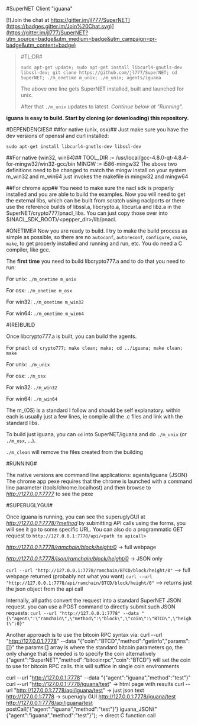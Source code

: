 #SuperNET Client "iguana"

[![Join the chat at https://gitter.im/jl777/SuperNET](https://badges.gitter.im/Join%20Chat.svg)](https://gitter.im/jl777/SuperNET?utm_source=badge&utm_medium=badge&utm_campaign=pr-badge&utm_content=badge)

> #TL;DR#
> 
> ```sudo apt-get update; sudo apt-get install libcurl4-gnutls-dev libssl-dev; git clone https://github.com/jl777/SuperNET; cd SuperNET; ./m_onetime m_unix; ./m_unix; agents/iguana```
> 
> The above one line gets SuperNET installed, built and launched for unix. 
> 
> After that ```./m_unix``` updates to latest.
> *Continue below at "Running".*

**iguana is easy to build. Start by cloning (or downloading) this repository.**

#DEPENDENCIES#
##for native (unix, osx)##
Just make sure you have the dev versions of openssl and curl installed:

```sudo apt-get install libcurl4-gnutls-dev libssl-dev```

##For native (win32, win64)##
TOOL_DIR := /usr/local/gcc-4.8.0-qt-4.8.4-for-mingw32/win32-gcc/bin
MINGW := i586-mingw32
The above two definitions need to be changed to match the mingw install on your system. m_win32 and m_win64 just invokes the makefile in mingw32 and mingw64

##For chrome app##
You need to make sure the nacl sdk is properly installed and you are able to build the examples.
Now you will need to get the external libs, which can be built from scratch using naclports or there use the reference builds of libssl.a, libcrypto.a, libcurl.a and libz.a in the SuperNET/crypto777/pnacl_libs. You can just copy those over into $(NACL_SDK_ROOT)/<pepper_dir>/lib/pnacl.


#ONETIME#
Now you are ready to build.
I try to make the build process as simple as possible, so there are no `autoconf`, `autoreconf`, `configure`, `cmake`, `make`, to get properly installed and running and run, etc. You do need a C compiler, like gcc.

The **first time** you need to build libcrypto777.a and to do that you need to run:

For unix: ```./m_onetime m_unix```

For osx: ```./m_onetime m_osx```

For win32: ```./m_onetime m_win32```

For win64: ```./m_onetime m_win64```

#(RE)BUILD

Once libcrypto777.a is built, you can build the agents.

For pnacl: ```cd crypto777; make clean; make; cd ../iguana; make clean; make```

For unix: ```./m_unix```

For osx: ```./m_osx```

For win32: ```./m_win32```

For win64: ```./m_win64```


The m_(OS) is a standard I follow and should be self explanatory. within each is usually just a few lines, ie compile all the .c files and link with the standard libs.

To build just iguana, you can ```cd``` into SuperNET/iguana and do ```./m_unix``` (or ```./m_osx```, ...).

```./m_clean``` will remove the files created from the building

#RUNNING#

The native versions are command line applications: agents/iguana {JSON}
The chrome app pexe requires that the chrome is launched with a command line parameter (tools/chrome.localhost) and then browse to *http://127.0.0.1:7777* to see the pexe

#SUPERUGLYGUI#

Once iguana is running, you can see the superuglyGUI at *http://127.0.0.1:7778/?method*
by submitting API calls using the forms, you will see it go to some specific URL. You can also do a programmatic GET request to ```http://127.0.0.1:7778/api/<path to apicall>```

*http://127.0.0.1:7778/ramchain/block/height/0* -> full webpage

*http://127.0.0.1:7778/json/ramchain/block/height/0* -> JSON only

```curl --url "http://127.0.0.1:7778/ramchain/BTCD/block/height/0"``` --> full webpage returned (probably not what you want)
```curl --url "http://127.0.0.1:7778/api/ramchain/BTCD/block/height/0"``` --> returns just the json object from the api call

Internally, all paths convert the request into a standard SuperNET JSON request. you can use a POST command to directly submit such JSON requests:
```curl --url "http://127.0.0.1:7778" --data "{\"agent\":\"ramchain\",\"method\":\"block\",\"coin\":\"BTCD\",\"height\":0}"```

Another approach is to use the bitcoin RPC syntax via:
 curl --url "http://127.0.0.1:7778" --data "{\"coin\":\"BTCD\",\"method\":\"getinfo\",\"params\":[]}"
the params:[] array is where the standard bitcoin parameters go, the only change that is needed is to specify the coin
alternatively {"agent":"SuperNET","method":"bitcoinrpc","coin":"BTCD"} will set the coin 
to use for bitcoin RPC calls. this will suffice in single coin environments

curl --url "http://127.0.0.1:7778" --data "{\"agent\":\"iguana",\"method\":\"test\"}"
curl --url "http://127.0.0.1:7778/iguana/test" -> html page with results
curl --url "http://127.0.0.1:7778/api/iguana/test" -> just json text
http://127.0.0.1:7778 -> superugly GUI
http://127.0.0.1:7778/iguana/test 
http://127.0.0.1:7778/api/iguana/test
postCall('{"agent":"iguana","method":"test"}'}
iguana_JSON("{\"agent\":\"iguana",\"method\":\"test\"}"); -> direct C function call


